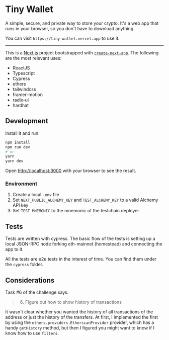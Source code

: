 # Tiny Wallet

A simple, secure, and private way to store your crypto. It's a web app that runs in your browser, so you don't have to download anything.

You can visit `https://tiny-wallet.vercel.app` to use it.

---

This is a [Next.js](https://nextjs.org/) project bootstrapped with [`create-next-app`](https://github.com/vercel/next.js/tree/canary/packages/create-next-app). The following are the most relevant uses:

* ReactJS
* Typescript
* Cypress
* ethers
* tailwindcss
* framer-motion
* radix-ui
* hardhat

## Development

Install it and run:

```bash
npm install
npm run dev
# or
yarn
yarn dev
```

Open [http://localhost:3000](http://localhost:3000) with your browser to see the result.

### Environment

1. Create a local `.env` file
2. Set `NEXT_PUBLIC_ALCHEMY_KEY` and `TEST_ALCHEMY_KEY` to a valid Alchemy API key
3. Set `TEST_MNEMONIC` to the mnemonic of the testchain deployer

## Tests

Tests are written with cypress. The basic flow of the tests is setting up a local JSON-RPC node forking eth-mainnet (homestead)
and connecting the app to it.

All the tests are e2e tests in the interest of time. You can find them under the `cypress` folder.

## Considerations

Task #6 of the challenge says:

> 6. Figure out how to show history of transactions

It wasn't clear whether you wanted the history of all transactions of the address or just the history of the transfers.
At first, I implemented the first by using the `ethers.providers.EtherscanProvider` provider, which has a handy `getHistory`
method, but then I figured you might want to know if I know how to use `filters`.


